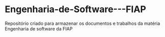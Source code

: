 # Engenharia-de-Software---FIAP
Repositório criado para armazenar os documentos e trabalhos da matéria Engenharia de software da FIAP
